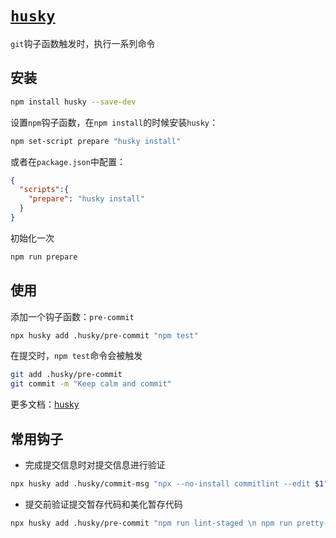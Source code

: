 # [`husky`](https://www.npmjs.com/package/husky)

`git`钩子函数触发时，执行一系列命令

## 安装

```bash
npm install husky --save-dev
```

设置`npm`钩子函数，在`npm install`的时候安装`husky`：
```bash
npm set-script prepare "husky install"
```

或者在`package.json`中配置：
```json
{
  "scripts":{
    "prepare": "husky install"
  }
}
```

初始化一次
```bash
npm run prepare
```

## 使用

添加一个钩子函数：`pre-commit`
```bash
npx husky add .husky/pre-commit "npm test"
```

在提交时，`npm test`命令会被触发
```bash
git add .husky/pre-commit
git commit -m "Keep calm and commit"
```

更多文档：[husky](https://typicode.github.io/husky)


## 常用钩子
- 完成提交信息时对提交信息进行验证
```bash
npx husky add .husky/commit-msg "npx --no-install commitlint --edit $1"
```

- 提交前验证提交暂存代码和美化暂存代码
```bash
npx husky add .husky/pre-commit "npm run lint-staged \n npm run pretty-quick"
```
